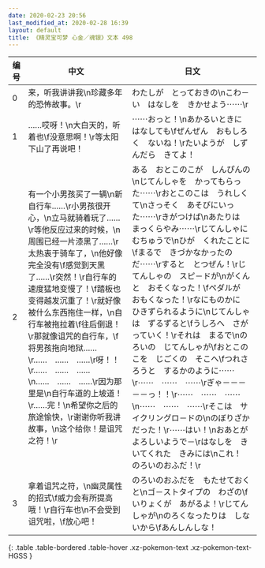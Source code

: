 ```yaml
---
date: 2020-02-23 20:56
last_modified_at: 2020-02-28 16:39
layout: default
title: 《精灵宝可梦 心金／魂银》文本 498
---
```

| 编号 | 中文 | 日文 |
| ---- | ---- | ---- |
| 0 | 来，听我讲讲我\n珍藏多年的恐怖故事。\r | わたしが　とっておきの\nこわ－い　はなしを　きかせよう⋯⋯\r |
| 1 | ……哎呀！\n大白天的，听着也\f没意思啊！\r等太阳下山了再说吧！ | ⋯⋯おっと！\nあかるいときに　はなしても\fぜんぜん　おもしろく　ないね！\rたいようが　しずんだら　きてよ！ |
| 2 | 有一个小男孩买了一辆\n新自行车……\r小男孩很开心，\n立马就骑着玩了……\r等他反应过来的时候，\n周围已经一片漆黑了……\r太热衷于骑车了，\n他好像完全没有\f感觉到天黑了……\r突然！\r自行车的速度猛地变慢了！\f踏板也变得越发沉重了！\r就好像被什么东西拖住一样，\n自行车被拖拉着\f往后倒退！\r那就像诅咒的自行车，\f将男孩拖向地狱……\r……　……　……\r呀！！\r……　……　……\n……　……　……\r因为那里是\n自行车道的上坡道！\r……完！\n希望你之后的旅途愉快，\r谢谢你听我讲故事，\n这个给你！是诅咒之符！\r | ある　おとこのこが　しんぴんの\nじてんしゃを　かってもらった⋯⋯\rおとこのこは　うれしくて\nさっそく　あそびにいった⋯⋯\rきがつけば\nあたりは　まっくらやみ⋯⋯\rじてんしゃに　むちゅうで\nひが　くれたことに\fまるで　きづかなかったのだ⋯⋯\rすると　とつぜん！\rじてんしゃの　スピ－ドが\nがくん　と　おそくなった！\fペダルが　おもくなった！\rなにものかに　ひきずられるように\nじてんしゃは　ずるずると\fうしろへ　さがっていく！\rそれは　まるで\nのろいの　じてんしゃが\fおとこのこを　じごくの　そこへ\fつれさろうと　するかのように⋯⋯\r⋯⋯　⋯⋯　⋯⋯\rぎゃ－－－－－っ！！\r⋯⋯　⋯⋯　⋯⋯\n⋯⋯　⋯⋯　⋯⋯\rそこは　サイクリングロ－ドの\nのぼりざか　だった！\r⋯⋯はい！\nおあとが　よろしいようで－\rはなしを　きいてくれた　きみには\nこれ！　のろいのおふだ！\r |
| 3 | 拿着诅咒之符，\n幽灵属性的招式\f威力会有所提高哦！\r自行车也\n不会受到诅咒啦，\f放心吧！ | のろいのおふだを　もたせておくと\nゴ－ストタイプの　わざの\fいりょくが　あがるよ！\rじてんしゃが\nのろくなったりは　しないから\fあんしんしな！ |
{: .table .table-bordered .table-hover .xz-pokemon-text .xz-pokemon-text-HGSS }